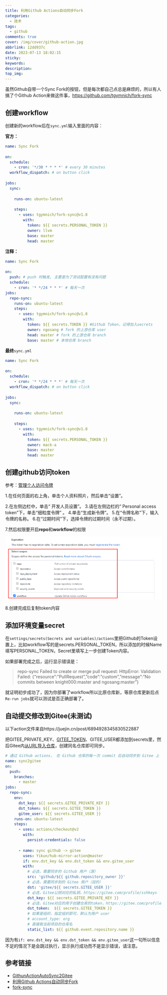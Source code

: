 ```yaml
---
title: 利用Github Actions自动同步Fork
categories:
  - 技术
tags:
  - github
comments: true
cover: /img/cover/github-action.jpg
abbrlink: 12dd937c
date: 2023-07-13 18:02:15
sticky:
keywords:
description:
top_img:
---
```


虽然Github自带一个Sync Fork的按钮，但是每次都自己点总是麻烦的，所以有人搞了个Github Action来做这件事，https://github.com/tgymnich/fork-sync

## 创建workflow

创建新的workflow后在`sync.yml`输入里面的内容：

**官方：**

```yaml
name: Sync Fork

on:
  schedule:
    - cron: '*/30 * * * *' # every 30 minutes
  workflow_dispatch: # on button click

jobs:
  sync:

    runs-on: ubuntu-latest

    steps:
      - uses: tgymnich/fork-sync@v1.8
        with:
          token: ${{ secrets.PERSONAL_TOKEN }}
          owner: llvm
          base: master
          head: master
```

**注释：**

```yaml
name: Sync Fork

on:
  push: # push 时触发, 主要是为了测试配置有没有问题
  schedule:
    - cron: '* */24 * * *' # 每天一次
jobs:
  repo-sync:
    runs-on: ubuntu-latest
    steps:
      - uses: tgymnich/fork-sync@v1.8
        with:
          token: ${{ secrets.TOKEN }} #Github Token，记得加入secrets
          owner: ngosang # fork 的上游仓库 user
          head: master # fork 的上游仓库 branch
          base: master # 本地仓库 branch
```

**最终**`sync.yml`

```yaml
name: Sync Fork

on:
  schedule:
    - cron: '* */24 * * *' # 每天一次
  workflow_dispatch: # on button click

jobs:
  sync:

    runs-on: ubuntu-latest

    steps:
      - uses: tgymnich/fork-sync@v1.8
        with:
          token: ${{ secrets.PERSONAL_TOKEN }}
          owner: mack-a
          base: master
          head: master
```

## 创建github访问token

参考：[管理个人访问令牌](https://docs.github.com/zh/authentication/keeping-your-account-and-data-secure/managing-your-personal-access-tokens)

1.在任何页面的右上角，单击个人资料照片，然后单击“设置”。

2.在左侧边栏中，单击“ 开发人员设置”。
3.请在左侧边栏的“ Personal access token”下，单击“细粒度令牌” 。
4.单击“生成新令牌”。
5.在“令牌名称”下，输入令牌的名称。
6.在“过期时间”下，选择令牌的过期时间（永不过期）。

7.然后权限要开启**repo**和**workflow**的权限

![](../img/%E5%88%A9%E7%94%A8Github-Actions%E8%87%AA%E5%8A%A8%E5%90%8C%E6%AD%A5Fork/github.png)

8.创建完成后复制token内容

## 添加环境变量secret

在`settings/secrets(Secrets and variables)/actions`里把Github的Token设置上，比如workflow写的是secrets.PERSONAL_TOKEN，所以添加的时候Name填写PERSONAL_TOKEN，Secret里填写上一步创建Token内容。

如果部署完成之后，运行显示错误是：

> repo-sync
> Failed to create or merge pull request: HttpError: Validation Failed: {“resource”:”PullRequest”,”code”:”custom”,”message”:”No commits between knight000:master and ngosang:master”}

就证明初步成功了，因为你部署了workflow所以比原仓库新，等原仓库更新后点`Re-run jobs`就可以测试是否正确部署了。

## 自动提交修改到Gitee(未测试)

以下action文件来自https://juejin.cn/post/6894928345830522887

把GITEE_PRIVATE_KEY、[GITEE_TOKEN](https://gitee.com/profile/personal_access_tokens)、GITEE_USER都添加到secrets里，然后Gitee内[从URL导入仓库](https://gitee.com/projects/import/url)，创建同名仓库即可同步。

```yaml
# 通过 Github actions， 在 Github 仓库的每一次 commit 后自动同步到 Gitee 上
name: sync2gitee
on:
  push:
    branches:
      - master
jobs:
  repo-sync:
    env:
      dst_key: ${{ secrets.GITEE_PRIVATE_KEY }}
      dst_token: ${{ secrets.GITEE_TOKEN }}
      gitee_user: ${{ secrets.GITEE_USER }}
    runs-on: ubuntu-latest
    steps:
      - uses: actions/checkout@v2
        with:
          persist-credentials: false

      - name: sync github -> gitee
        uses: Yikun/hub-mirror-action@master
        if: env.dst_key && env.dst_token && env.gitee_user
        with:
          # 必选，需要同步的 Github 用户（源）
          src: 'github/${{ github.repository_owner }}'
          # 必选，需要同步到的 Gitee 用户（目的）
          dst: 'gitee/${{ secrets.GITEE_USER }}'
          # 必选，Gitee公钥对应的私钥，https://gitee.com/profile/sshkeys
          dst_key: ${{ secrets.GITEE_PRIVATE_KEY }}
          # 必选，Gitee对应的用于创建仓库的token，https://gitee.com/profile/personal_access_tokens
          dst_token:  ${{ secrets.GITEE_TOKEN }}
          # 如果是组织，指定组织即可，默认为用户 user
          # account_type: org
          # 直接取当前项目的仓库名
          static_list: ${{ github.event.repository.name }}
```

因为有`if: env.dst_key && env.dst_token && env.gitee_user`这一句所以信息不足的情况下是会跳过执行，显示执行成功而不是显示错误，请注意。

## 参考链接

+ [GithunActionAutoSync2Gitee](https://knight.abn-team.top/2023/03/29/GithunActionAutoSync2Gitee/)
+ [利用Github Actions自动同步Fork](https://zhuanlan.zhihu.com/p/500768626)
+ [fork-sync](https://github.com/tgymnich/fork-sync)
